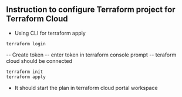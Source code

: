 
## Instruction to configure Terraform project for Terraform Cloud 

- Using CLI for terraform apply 
```
terraform login
```
-- Create token 
-- enter token in terraform console prompt
-- teraform cloud should be connected

```
terraform init 
terraform apply
```

- It should start the plan in terraform cloud portal workspace 
